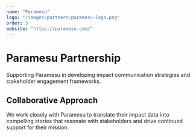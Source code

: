 ```yaml
---
name: "Paramesu"
logo: "/images/partners/paramesu-logo.png"
order: 3
website: "https://paramesu.com/"
---
```


# Paramesu Partnership

Supporting Paramesu in developing impact communication strategies and stakeholder engagement frameworks.

## Collaborative Approach

We work closely with Paramesu to translate their impact data into compelling stories that resonate with stakeholders and drive continued support for their mission.
